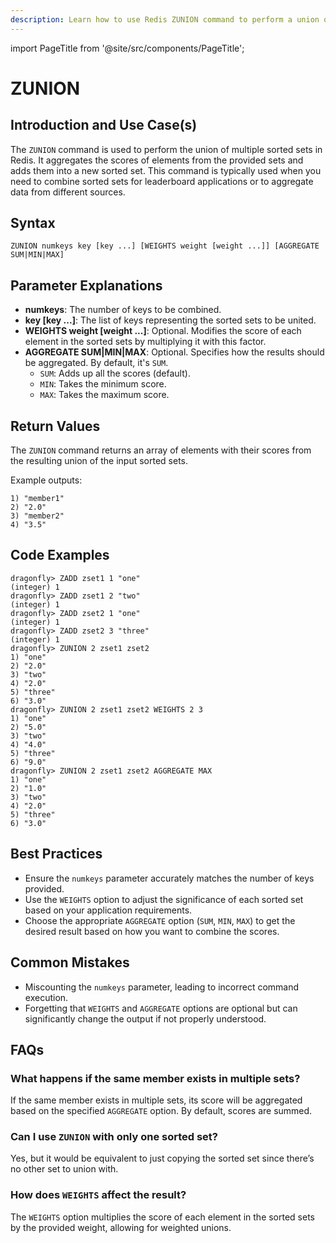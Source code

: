 ```yaml
---
description: Learn how to use Redis ZUNION command to perform a union of multiple sorted sets, getting the sorted set of unique elements.
---
```


import PageTitle from '@site/src/components/PageTitle';

# ZUNION

<PageTitle title="Redis ZUNION Explained (Better Than Official Docs)" />

## Introduction and Use Case(s)

The `ZUNION` command is used to perform the union of multiple sorted sets in Redis. It aggregates the scores of elements from the provided sets and adds them into a new sorted set. This command is typically used when you need to combine sorted sets for leaderboard applications or to aggregate data from different sources.

## Syntax

```plaintext
ZUNION numkeys key [key ...] [WEIGHTS weight [weight ...]] [AGGREGATE SUM|MIN|MAX]
```

## Parameter Explanations

- **numkeys**: The number of keys to be combined.
- **key [key ...]**: The list of keys representing the sorted sets to be united.
- **WEIGHTS weight [weight ...]**: Optional. Modifies the score of each element in the sorted sets by multiplying it with this factor.
- **AGGREGATE SUM|MIN|MAX**: Optional. Specifies how the results should be aggregated. By default, it's `SUM`.
  - `SUM`: Adds up all the scores (default).
  - `MIN`: Takes the minimum score.
  - `MAX`: Takes the maximum score.

## Return Values

The `ZUNION` command returns an array of elements with their scores from the resulting union of the input sorted sets.

Example outputs:

```plaintext
1) "member1"
2) "2.0"
3) "member2"
4) "3.5"
```

## Code Examples

```cli
dragonfly> ZADD zset1 1 "one"
(integer) 1
dragonfly> ZADD zset1 2 "two"
(integer) 1
dragonfly> ZADD zset2 1 "one"
(integer) 1
dragonfly> ZADD zset2 3 "three"
(integer) 1
dragonfly> ZUNION 2 zset1 zset2
1) "one"
2) "2.0"
3) "two"
4) "2.0"
5) "three"
6) "3.0"
dragonfly> ZUNION 2 zset1 zset2 WEIGHTS 2 3
1) "one"
2) "5.0"
3) "two"
4) "4.0"
5) "three"
6) "9.0"
dragonfly> ZUNION 2 zset1 zset2 AGGREGATE MAX
1) "one"
2) "1.0"
3) "two"
4) "2.0"
5) "three"
6) "3.0"
```

## Best Practices

- Ensure the `numkeys` parameter accurately matches the number of keys provided.
- Use the `WEIGHTS` option to adjust the significance of each sorted set based on your application requirements.
- Choose the appropriate `AGGREGATE` option (`SUM`, `MIN`, `MAX`) to get the desired result based on how you want to combine the scores.

## Common Mistakes

- Miscounting the `numkeys` parameter, leading to incorrect command execution.
- Forgetting that `WEIGHTS` and `AGGREGATE` options are optional but can significantly change the output if not properly understood.

## FAQs

### What happens if the same member exists in multiple sets?

If the same member exists in multiple sets, its score will be aggregated based on the specified `AGGREGATE` option. By default, scores are summed.

### Can I use `ZUNION` with only one sorted set?

Yes, but it would be equivalent to just copying the sorted set since there’s no other set to union with.

### How does `WEIGHTS` affect the result?

The `WEIGHTS` option multiplies the score of each element in the sorted sets by the provided weight, allowing for weighted unions.

